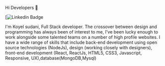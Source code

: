 Hi Developers 👋

[![Linkedin Badge](https://www.linkedin.com/in/koyel-sudani-074260231/)
 
I'm Koyel sudani,
Full Stack developer.
The crossover between design and programming has always been of interest to me, I've been lucky enough to work alongside some talented teams on a number of high profile websites. I have a wide range of skills that include back-end development using open source technologies (NodeJs), design (working closely with designers), front-end development (React, ReactJs, HTML5, CSS3, Javascript, Responsive, UX),database(MongoDB,Mysql)
